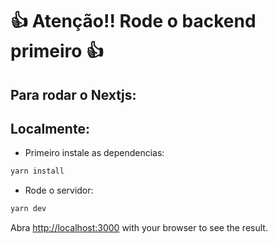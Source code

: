 # 👍 Atenção!! Rode o backend primeiro 👍

## Para rodar o Nextjs:
## Localmente:

- Primeiro instale as dependencias:
```bash
yarn install
```
- Rode o servidor:
```bash
yarn dev
```

Abra [http://localhost:3000](http://localhost:3000) with your browser to see the result.
